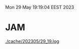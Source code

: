 Mon 29 May 19:19:04 EEST 2023
# JAM
<a href='./cache/202305/29_19.log'>./cache/202305/29_19.log</a>
